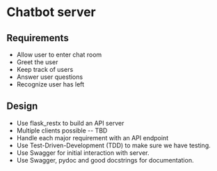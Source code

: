 # Chatbot server

## Requirements

- Allow user to enter chat room
- Greet the user
- Keep track of users
- Answer user questions
- Recognize user has left

## Design

- Use flask_restx to build an API server
- Multiple clients possible -- TBD
- Handle each major requirement with an API endpoint
- Use Test-Driven-Development (TDD) to make sure we have testing.
- Use Swagger for initial interaction with server.
- Use Swagger, pydoc and good docstrings for documentation.
